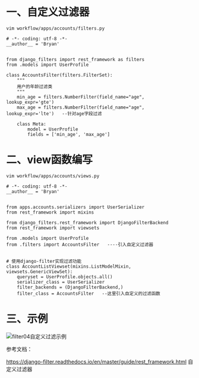 # 一、自定义过滤器
```
vim workflow/apps/accounts/filters.py
```
```
# -*- coding: utf-8 -*-
__author__ = 'Bryan'


from django_filters import rest_framework as filters
from .models import UserProfile

class AccountsFilter(filters.FilterSet):
    """
    用户的年龄过滤类
    """
    min_age = filters.NumberFilter(field_name="age", lookup_expr='gte')
    max_age = filters.NumberFilter(field_name="age", lookup_expr='lte')   --针对age字段过滤

    class Meta:
        model = UserProfile
        fields = ['min_age', 'max_age']
```
# 二、view函数编写
```
vim workflow/apps/accounts/views.py
```
```
# -*- coding: utf-8 -*-
__author__ = 'Bryan'


from apps.accounts.serializers import UserSerializer
from rest_framework import mixins

from django_filters.rest_framework import DjangoFilterBackend
from rest_framework import viewsets

from .models import UserProfile
from .filters import AccountsFilter   ----引入自定义过滤器


# 使用django-filter实现过滤功能
class AccountListViewset(mixins.ListModelMixin, viewsets.GenericViewSet):
    queryset = UserProfile.objects.all()
    serializer_class = UserSerializer
    filter_backends = (DjangoFilterBackend,)
    filter_class = AccountsFilter   --这里引入自定义的过滤函数
```

# 三、示例

  ![filter04自定义过滤示例](https://github.com/Lancger/study_new/blob/master/images/filter03.png)


参考文档：

https://django-filter.readthedocs.io/en/master/guide/rest_framework.html   自定义过滤器
